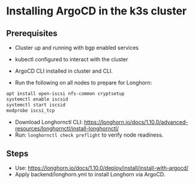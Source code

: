 # Installing ArgoCD in the k3s cluster

## Prerequisites
- Cluster up and running with bgp enabled services
- kubectl configured to interact with the cluster
- ArgoCD CLI installed in cluster and CLI.

- Run the following on all nodes to prepare for Longhorn:
```bash
apt install open-iscsi nfs-common cryptsetup
systemctl enable iscsid
systemctl start iscsid
modprobe iscsi_tcp
```
- Download Longhornctl CLI: https://longhorn.io/docs/1.10.0/advanced-resources/longhornctl/install-longhornctl/
- Run: ```longhornctl check preflight``` to verify node readiness.

## Steps
- Use: https://longhorn.io/docs/1.10.0/deploy/install/install-with-argocd/
- Apply backend/longhorn.yml to install Longhorn via ArgoCD.